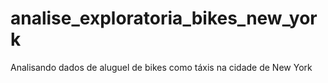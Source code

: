 # analise_exploratoria_bikes_new_york
Analisando dados de aluguel de bikes como táxis na cidade de New York
